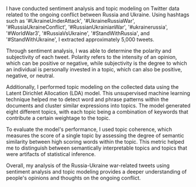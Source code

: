 I have conducted sentiment analysis and topic modeling on Twitter data related to the ongoing conflict between Russia and Ukraine. Using hashtags such as '#UkraineUnderAttaсk', '#UkraineRussiaWar', '#RussiaUkraineConflict', '#RussianUkrainianWar', '#ukrainerussia', '#WorldWar3', '#RussiaVsUkraine', '#StandWithRussia', and '#StandWithUkraine', I extracted approximately 5,000 tweets.

Through sentiment analysis, I was able to determine the polarity and subjectivity of each tweet. Polarity refers to the intensity of an opinion, which can be positive or negative, while subjectivity is the degree to which an individual is personally invested in a topic, which can also be positive, negative, or neutral.

Additionally, I performed topic modeling on the collected data using the Latent Dirichlet Allocation (LDA) model. This unsupervised machine learning technique helped me to detect word and phrase patterns within the documents and cluster similar expressions into topics. The model generated eight different topics, with each topic being a combination of keywords that contribute a certain weightage to the topic.

To evaluate the model's performance, I used topic coherence, which measures the score of a single topic by assessing the degree of semantic similarity between high scoring words within the topic. This metric helped me to distinguish between semantically interpretable topics and topics that were artifacts of statistical inference.

Overall, my analysis of the Russia-Ukraine war-related tweets using sentiment analysis and topic modeling provides a deeper understanding of people's opinions and thoughts on the ongoing conflict.